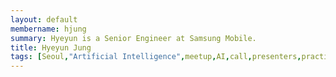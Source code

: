 ```yaml
---
layout: default
membername: hjung
summary: Hyeyun is a Senior Engineer at Samsung Mobile.
title: Hyeyun Jung
tags: [Seoul,"Artificial Intelligence",meetup,AI,call,presenters,practioners,"Machine Learning",Korea,Gangnam,Hyeyun,Jung,"Hyeyun Jung"]
---
```


